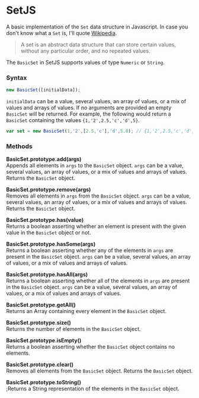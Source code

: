 # SetJS

A basic implementation of the `Set` data structure in Javascript. In case you don't know what a `Set` is, I'll quote [Wikipedia][1].

> A set is an abstract data structure that can store certain values, without any particular order, and no repeated values.

The `BasicSet` in SetJS supports values of type `Numeric` or `String`.

### Syntax

```javascript
new BasicSet([initialData]);
```
`initialData` can be a value, several values, an array of values, or a mix of values and arrays of values. If no arguments are provided an empty `BasicSet` will be returned. For example, the following would return a `BasicSet` containing the values `{1,'2',2.5,'c','d',5}`.
```javascript
var set = new BasicSet(1,'2',[2.5,'c'],'d',5.0); // {1,'2',2.5,'c','d',5.0}
```

### Methods

**BasicSet.prototype.add(args)**
<br>Appends all elements in `args` to the `BasicSet` object. `args` can be a value, several values, an array of values, or a mix of values and arrays of values. Returns the `BasicSet` object.

**BasicSet.prototype.remove(args)**
<br>Removes all elements in `args` from the `BasicSet` object. `args` can be a value, several values, an array of values, or a mix of values and arrays of values. Returns the `BasicSet` object.

**BasicSet.prototype.has(value)**
<br>Returns a boolean asserting whether an element is present with the given value in the `BasicSet` object or not.

**BasicSet.prototype.hasSome(args)**
<br>Returns a boolean asserting whether any of the elements in `args` are present in the `BasicSet` object. `args` can be a value, several values, an array of values, or a mix of values and arrays of values.

**BasicSet.prototype.hasAll(args)**
<br>Returns a boolean asserting whether all of the elements in `args` are present in the `BasicSet` object. `args` can be a value, several values, an array of values, or a mix of values and arrays of values.

**BasicSet.prototype.getAll()**
<br>Returns an Array containing every element in the `BasicSet` object.

**BasicSet.prototype.size()**
<br>Returns the number of elements in the `BasicSet` object.

**BasicSet.prototype.isEmpty()**
<br>Returns a boolean asserting whether the `BasicSet` object contains no elements.

**BasicSet.prototype.clear()**
<br>Removes all elements from the `BasicSet` object. Returns the `BasicSet` object.

**BasicSet.prototype.toString()**
<br>;Returns a String representation of the elements in the `BasicSet` object.

[1]: http://en.wikipedia.org/wiki/Set_(computer_science) "Set (abstract data type)"
